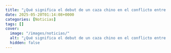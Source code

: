 ```yaml
---
title: "¿Qué significa el debut de un caza chino en el conflicto entre la India y Pakistán?"
date: 2025-05-20T01:14:08+0000
categories: [Noticias]
tags: []
cover:
  image: "/images/noticias/"
  alt: "¿Qué significa el debut de un caza chino en el conflicto entre la India y Pakistán?"
  hidden: false
---
```



